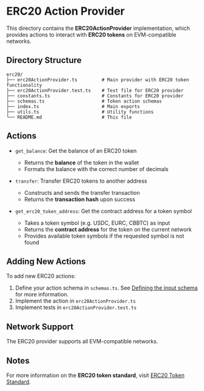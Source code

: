 # ERC20 Action Provider

This directory contains the **ERC20ActionProvider** implementation, which provides actions to interact with **ERC20 tokens** on EVM-compatible networks.

## Directory Structure

```
erc20/
├── erc20ActionProvider.ts         # Main provider with ERC20 token functionality
├── erc20ActionProvider.test.ts    # Test file for ERC20 provider
├── constants.ts                   # Constants for ERC20 provider
├── schemas.ts                     # Token action schemas
├── index.ts                       # Main exports
├── utils.ts                       # Utility functions
└── README.md                      # This file
```

## Actions

- `get_balance`: Get the balance of an ERC20 token

  - Returns the **balance** of the token in the wallet
  - Formats the balance with the correct number of decimals

- `transfer`: Transfer ERC20 tokens to another address

  - Constructs and sends the transfer transaction
  - Returns the **transaction hash** upon success

- `get_erc20_token_address`: Get the contract address for a token symbol

  - Takes a token symbol (e.g. USDC, EURC, CBBTC) as input
  - Returns the **contract address** for the token on the current network
  - Provides available token symbols if the requested symbol is not found

## Adding New Actions

To add new ERC20 actions:

1. Define your action schema in `schemas.ts`. See [Defining the input schema](https://github.com/coinbase/agentkit/blob/main/CONTRIBUTING-TYPESCRIPT.md#defining-the-input-schema) for more information.
2. Implement the action in `erc20ActionProvider.ts`
3. Implement tests in `erc20ActionProvider.test.ts`

## Network Support

The ERC20 provider supports all EVM-compatible networks.

## Notes

For more information on the **ERC20 token standard**, visit [ERC20 Token Standard](https://ethereum.org/en/developers/docs/standards/tokens/erc-20/).
